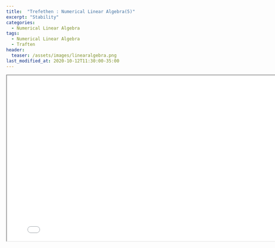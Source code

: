 ```yaml
---
title:  "Trefethen : Numerical Linear Algebra(5)"
excerpt: "Stability"
categories:
  - Numerical Linear Algebra
tags:
  - Numerical Linear Algebra
  - Traften
header:
  teaser: /assets/images/linearalgebra.png
last_modified_at: 2020-10-12T11:30:00-35:00
---
```


<iframe src = "/ViewerJS/#../assets/pdf/Lecture 14. Stability.pdf" width='800' height='450' allowfullscreen webkitallowfullscreen></iframe>